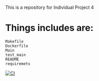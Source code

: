 This is a repository for Individual Project 4

# Things includes are:
    Makefile
    Dockerfile
    Main
    test_main
    README
    requiremets

[![CI](https://github.com/Kelly0604/IDS706/actions/workflows/CI.yml/badge.svg)](https://github.com/Kelly0604/IDS706/actions/workflows/CI.yml)
